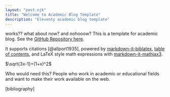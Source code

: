 ```yaml
---
layout: "post.njk"
title: "Welcome to Academic Blog Template"
description: "Eleventy academic blog template"
---
```

 works?? what about now? and nohooow?
This is a template for academic blog. See the [GitHub Repository here](https://github.com/CondensedMilk7/eleventy-academic-template).

It supports citations [@allport1935], powered by [markdown-it-biblatex](https://github.com/arothuis/markdown-it-biblatex),
[table of contents](https://github.com/cmaas/markdown-it-table-of-contents),
and LaTeX style math expressions with [markdown-it-mathjax3](https://github.com/tani/markdown-it-mathjax3#readme).

$\sqrt{3x-1}+(1+x)^2$

Who would need this? People who work in academic or educational fields
and want to make their work available on the web.

[bibliography]
